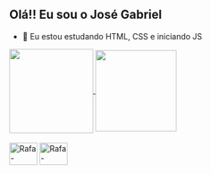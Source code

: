 ## Olá!! Eu sou o José Gabriel 

- 🍵 Eu estou estudando HTML, CSS e iniciando JS

<a href="https://github.com/josegab1515/github-readme-stats">
  <img height=150 align="center" src="https://github-readme-stats.vercel.app/api?username=josegab1515&show_icons=true&theme=tokyonight" />
</a>
<a href="https://github.com/josegab1515/convoychat">
  <img height=145 align="center" src="https://github-readme-stats.vercel.app/api/top-langs?username=josegab1515&layout=compact&langs_count=8&card_width=320&theme=tokyonight" />
</a>

<div style="display: inline_block"><br>
  <img align="center" alt="Rafa-Python" height="40" width="50" src="https://cdn.jsdelivr.net/gh/devicons/devicon@latest/icons/python/python-original.svg">
  <img align="center" alt="Rafa-Csharp" height="40" width="50" src="https://cdn.jsdelivr.net/gh/devicons/devicon@latest/icons/java/java-original.svg">
</div>

            
          
        
          
